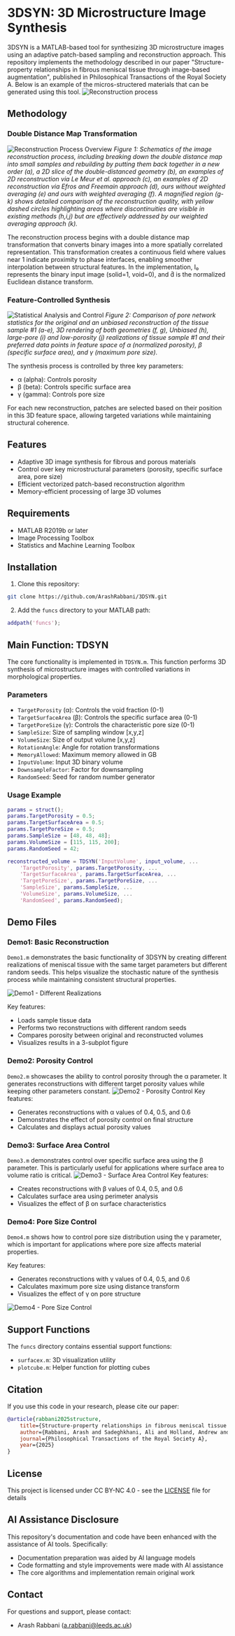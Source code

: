 # 3DSYN: 3D Microstructure Image Synthesis

3DSYN is a MATLAB-based tool for synthesizing 3D microstructure images using an adaptive patch-based sampling and reconstruction approach. This repository implements the methodology described in our paper "Structure-property relationships in fibrous meniscal tissue through image-based augmentation", published in Philosophical Transactions of the Royal Society A.
Below is an example of the micros-structered materials that can be generated using this tool. 
![Reconstruction process](img/Reconstruction.gif)
## Methodology

### Double Distance Map Transformation

![Reconstruction Process Overview](img/figure_1.jpg)
*Figure 1: Schematics of the image reconstruction process, including breaking down the double distance map into small samples and rebuilding by putting them back together in a new order (a), a 2D slice of the double-distanced geometry (b), an examples of 2D reconstruction via Le Meur et al. approach (c), an examples of 2D reconstruction via Efros and Freemain approach (d), ours without weighted averaging (e) and ours with weighted averaging (f). A magnified region (g-k) shows detailed comparison of the reconstruction quality, with yellow dashed circles highlighting areas where discontinuities are visible in existing methods (h,i,j) but are effectively addressed by our weighted averaging approach (k).*

The reconstruction process begins with a double distance map transformation that converts binary images into a more spatially correlated representation. This transformation creates a continuous field where values near 1 indicate proximity to phase interfaces, enabling smoother interpolation between structural features. In the implementation, I₀ represents the binary input image (solid=1, void=0), and d̂ is the normalized Euclidean distance transform.

### Feature-Controlled Synthesis

![Statistical Analysis and Control](img/figure_2.jpg)
*Figure 2: Comparison of pore network statistics for the original and an unbiased reconstruction of the tissue sample #1 (a-e), 3D rendering of both geometries (f, g), Unbiased (h), large-pore (i) and low-porosity (j) realizations of tissue sample #1 and their preferred data points in feature space of α (normalized porosity), β (specific surface area), and γ (maximum pore size).*

The synthesis process is controlled by three key parameters:
- α (alpha): Controls porosity
- β (beta): Controls specific surface area
- γ (gamma): Controls pore size

For each new reconstruction, patches are selected based on their position in this 3D feature space, allowing targeted variations while maintaining structural coherence.

## Features

- Adaptive 3D image synthesis for fibrous and porous materials
- Control over key microstructural parameters (porosity, specific surface area, pore size)
- Efficient vectorized patch-based reconstruction algorithm
- Memory-efficient processing of large 3D volumes

## Requirements

- MATLAB R2019b or later
- Image Processing Toolbox
- Statistics and Machine Learning Toolbox

## Installation

1. Clone this repository:
```bash
git clone https://github.com/ArashRabbani/3DSYN.git
```

2. Add the `funcs` directory to your MATLAB path:
```matlab
addpath('funcs');
```

## Main Function: TDSYN

The core functionality is implemented in `TDSYN.m`. This function performs 3D synthesis of microstructure images with controlled variations in morphological properties.

### Parameters

- `TargetPorosity` (α): Controls the void fraction (0-1)
- `TargetSurfaceArea` (β): Controls the specific surface area (0-1)
- `TargetPoreSize` (γ): Controls the characteristic pore size (0-1)
- `SampleSize`: Size of sampling window [x,y,z]
- `VolumeSize`: Size of output volume [x,y,z]
- `RotationAngle`: Angle for rotation transformations
- `MemoryAllowed`: Maximum memory allowed in GB
- `InputVolume`: Input 3D binary volume
- `DownsampleFactor`: Factor for downsampling
- `RandomSeed`: Seed for random number generator

### Usage Example

```matlab
params = struct();
params.TargetPorosity = 0.5;
params.TargetSurfaceArea = 0.5;
params.TargetPoreSize = 0.5;
params.SampleSize = [48, 48, 48];
params.VolumeSize = [115, 115, 200];
params.RandomSeed = 42;

reconstructed_volume = TDSYN('InputVolume', input_volume, ...
    'TargetPorosity', params.TargetPorosity, ...
    'TargetSurfaceArea', params.TargetSurfaceArea, ...
    'TargetPoreSize', params.TargetPoreSize, ...
    'SampleSize', params.SampleSize, ...
    'VolumeSize', params.VolumeSize, ...
    'RandomSeed', params.RandomSeed);
```

## Demo Files

### Demo1: Basic Reconstruction
`Demo1.m` demonstrates the basic functionality of 3DSYN by creating different realizations of meniscal tissue with the same target parameters but different random seeds. This helps visualize the stochastic nature of the synthesis process while maintaining consistent structural properties.

![Demo1 - Different Realizations](img/Meniscal_tissue_realiztions.png)

Key features:
- Loads sample tissue data
- Performs two reconstructions with different random seeds
- Compares porosity between original and reconstructed volumes
- Visualizes results in a 3-subplot figure

### Demo2: Porosity Control
`Demo2.m` showcases the ability to control porosity through the α parameter. It generates reconstructions with different target porosity values while keeping other parameters constant.
![Demo2 - Porosity Control](img/Porosity.png)
Key features:
- Generates reconstructions with α values of 0.4, 0.5, and 0.6
- Demonstrates the effect of porosity control on final structure
- Calculates and displays actual porosity values

### Demo3: Surface Area Control
`Demo3.m` demonstrates control over specific surface area using the β parameter. This is particularly useful for applications where surface area to volume ratio is critical.
![Demo3 - Surface Area Control](img/Specific_surface.png)
Key features:
- Creates reconstructions with β values of 0.4, 0.5, and 0.6
- Calculates surface area using perimeter analysis
- Visualizes the effect of β on surface characteristics

### Demo4: Pore Size Control
`Demo4.m` shows how to control pore size distribution using the γ parameter, which is important for applications where pore size affects material properties.

Key features:
- Generates reconstructions with γ values of 0.4, 0.5, and 0.6
- Calculates maximum pore size using distance transform
- Visualizes the effect of γ on pore structure

![Demo4 - Pore Size Control](img/PoreSize.png)
## Support Functions

The `funcs` directory contains essential support functions:
- `surfacex.m`: 3D visualization utility
- `plotcube.m`: Helper function for plotting cubes

## Citation

If you use this code in your research, please cite our paper:

```bibtex
@article{rabbani2025structure,
    title={Structure-property relationships in fibrous meniscal tissue through image-based augmentation},
    author={Rabbani, Arash and Sadeghkhani, Ali and Holland, Andrew and Besharat, Mohsen and Fang, Han and Babaei, Masoud and Barrera, Olga},
    journal={Philosophical Transactions of the Royal Society A},
    year={2025}
}
```

## License

This project is licensed under CC BY-NC 4.0 - see the [LICENSE](LICENSE) file for details

## AI Assistance Disclosure
This repository's documentation and code have been enhanced with the assistance of AI tools. Specifically:
- Documentation preparation was aided by AI language models
- Code formatting and style improvements were made with AI assistance
- The core algorithms and implementation remain original work


## Contact

For questions and support, please contact:
- Arash Rabbani (a.rabbani@leeds.ac.uk) 
